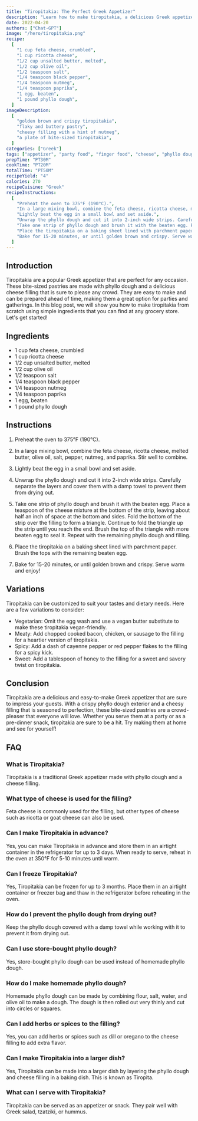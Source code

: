 ```yaml
---
title: "Tiropitakia: The Perfect Greek Appetizer"
description: "Learn how to make tiropitakia, a delicious Greek appetizer that is perfect for any occasion. This recipe is easy to follow and uses simple ingredients to create a crowd-pleasing dish that everyone will love."
date: 2022-04-20
authors: ["Chat-GPT"]
image: "/hero/tiropitakia.png"
recipe:
  [
    "1 cup feta cheese, crumbled",
    "1 cup ricotta cheese",
    "1/2 cup unsalted butter, melted",
    "1/2 cup olive oil",
    "1/2 teaspoon salt",
    "1/4 teaspoon black pepper",
    "1/4 teaspoon nutmeg",
    "1/4 teaspoon paprika",
    "1 egg, beaten",
    "1 pound phyllo dough",
  ]
imageDescription:
  [
    "golden brown and crispy tiropitakia",
    "flaky and buttery pastry",
    "cheesy filling with a hint of nutmeg",
    "a plate of bite-sized tiropitakia",
  ]
categories: ["Greek"]
tags: ["appetizer", "party food", "finger food", "cheese", "phyllo dough"]
prepTime: "PT30M"
cookTime: "PT20M"
totalTime: "PT50M"
recipeYield: "4"
calories: 270
recipeCuisine: "Greek"
recipeInstructions:
  [
    "Preheat the oven to 375°F (190°C).",
    "In a large mixing bowl, combine the feta cheese, ricotta cheese, melted butter, olive oil, salt, pepper, nutmeg, and paprika. Stir well to combine.",
    "Lightly beat the egg in a small bowl and set aside.",
    "Unwrap the phyllo dough and cut it into 2-inch wide strips. Carefully separate the layers and cover them with a damp towel to prevent them from drying out.",
    "Take one strip of phyllo dough and brush it with the beaten egg. Place a teaspoon of the cheese mixture at the bottom of the strip, leaving about half an inch of space at the bottom and sides. Fold the bottom of the strip over the filling to form a triangle. Continue to fold the triangle up the strip until you reach the end. Brush the top of the triangle with more beaten egg to seal it. Repeat with the remaining phyllo dough and filling.",
    "Place the tiropitakia on a baking sheet lined with parchment paper. Brush the tops with the remaining beaten egg.",
    "Bake for 15-20 minutes, or until golden brown and crispy. Serve warm and enjoy!",
  ]
---
```


## Introduction

Tiropitakia are a popular Greek appetizer that are perfect for any occasion. These bite-sized pastries are made with phyllo dough and a delicious cheese filling that is sure to please any crowd. They are easy to make and can be prepared ahead of time, making them a great option for parties and gatherings. In this blog post, we will show you how to make tiropitakia from scratch using simple ingredients that you can find at any grocery store. Let's get started!

## Ingredients

- 1 cup feta cheese, crumbled
- 1 cup ricotta cheese
- 1/2 cup unsalted butter, melted
- 1/2 cup olive oil
- 1/2 teaspoon salt
- 1/4 teaspoon black pepper
- 1/4 teaspoon nutmeg
- 1/4 teaspoon paprika
- 1 egg, beaten
- 1 pound phyllo dough

## Instructions

1. Preheat the oven to 375°F (190°C).

2. In a large mixing bowl, combine the feta cheese, ricotta cheese, melted butter, olive oil, salt, pepper, nutmeg, and paprika. Stir well to combine.

3. Lightly beat the egg in a small bowl and set aside.

4. Unwrap the phyllo dough and cut it into 2-inch wide strips. Carefully separate the layers and cover them with a damp towel to prevent them from drying out.

5. Take one strip of phyllo dough and brush it with the beaten egg. Place a teaspoon of the cheese mixture at the bottom of the strip, leaving about half an inch of space at the bottom and sides. Fold the bottom of the strip over the filling to form a triangle. Continue to fold the triangle up the strip until you reach the end. Brush the top of the triangle with more beaten egg to seal it. Repeat with the remaining phyllo dough and filling.

6. Place the tiropitakia on a baking sheet lined with parchment paper. Brush the tops with the remaining beaten egg.

7. Bake for 15-20 minutes, or until golden brown and crispy. Serve warm and enjoy!

## Variations

Tiropitakia can be customized to suit your tastes and dietary needs. Here are a few variations to consider:

- Vegetarian: Omit the egg wash and use a vegan butter substitute to make these tiropitakia vegan-friendly.
- Meaty: Add chopped cooked bacon, chicken, or sausage to the filling for a heartier version of tiropitakia.
- Spicy: Add a dash of cayenne pepper or red pepper flakes to the filling for a spicy kick.
- Sweet: Add a tablespoon of honey to the filling for a sweet and savory twist on tiropitakia.

## Conclusion

Tiropitakia are a delicious and easy-to-make Greek appetizer that are sure to impress your guests. With a crispy phyllo dough exterior and a cheesy filling that is seasoned to perfection, these bite-sized pastries are a crowd-pleaser that everyone will love. Whether you serve them at a party or as a pre-dinner snack, tiropitakia are sure to be a hit. Try making them at home and see for yourself!

## FAQ

### What is Tiropitakia?

Tiropitakia is a traditional Greek appetizer made with phyllo dough and a cheese filling.

### What type of cheese is used for the filling?

Feta cheese is commonly used for the filling, but other types of cheese such as ricotta or goat cheese can also be used.

### Can I make Tiropitakia in advance?

Yes, you can make Tiropitakia in advance and store them in an airtight container in the refrigerator for up to 3 days. When ready to serve, reheat in the oven at 350°F for 5-10 minutes until warm.

### Can I freeze Tiropitakia?

Yes, Tiropitakia can be frozen for up to 3 months. Place them in an airtight container or freezer bag and thaw in the refrigerator before reheating in the oven.

### How do I prevent the phyllo dough from drying out?

Keep the phyllo dough covered with a damp towel while working with it to prevent it from drying out.

### Can I use store-bought phyllo dough?

Yes, store-bought phyllo dough can be used instead of homemade phyllo dough.

### How do I make homemade phyllo dough?

Homemade phyllo dough can be made by combining flour, salt, water, and olive oil to make a dough. The dough is then rolled out very thinly and cut into circles or squares.

### Can I add herbs or spices to the filling?

Yes, you can add herbs or spices such as dill or oregano to the cheese filling to add extra flavor.

### Can I make Tiropitakia into a larger dish?

Yes, Tiropitakia can be made into a larger dish by layering the phyllo dough and cheese filling in a baking dish. This is known as Tiropita.

### What can I serve with Tiropitakia?

Tiropitakia can be served as an appetizer or snack. They pair well with Greek salad, tzatziki, or hummus.
